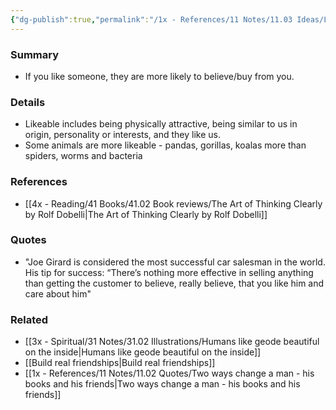 ```yaml
---
{"dg-publish":true,"permalink":"/1x - References/11 Notes/11.03 Ideas/Liking bias/","title":"Liking bias","noteIcon":"","created":"2022-12-15T08:02:33.000+03:00","updated":"2024-02-14T20:18:28.266+03:00"}
---
```



### Summary
- If you like someone, they are more likely to believe/buy from you.

### Details
- Likeable includes being physically attractive, being similar to us in origin, personality or interests, and they like us.
- Some animals are more likeable - pandas, gorillas, koalas more than spiders, worms and bacteria

### References
- [[4x - Reading/41 Books/41.02 Book reviews/The Art of Thinking Clearly by Rolf Dobelli\|The Art of Thinking Clearly by Rolf Dobelli]]

### Quotes
- "Joe Girard is considered the most successful car salesman in the world. His tip for success: “There’s nothing more effective in selling anything than getting the customer to believe, really believe, that you like him and care about him"

### Related
- [[3x - Spiritual/31 Notes/31.02 Illustrations/Humans like geode beautiful on the inside\|Humans like geode beautiful on the inside]]
- [[Build real friendships\|Build real friendships]]
- [[1x - References/11 Notes/11.02 Quotes/Two ways change a man - his books and his friends\|Two ways change a man - his books and his friends]]
